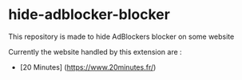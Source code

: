 # hide-adblocker-blocker
This repository is made to hide AdBlockers blocker on some website

Currently the website handled by this extension are :
* [20 Minutes] (https://www.20minutes.fr/)
